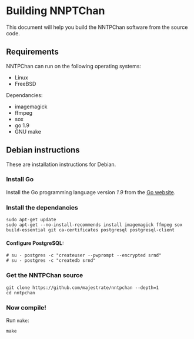 Building NNPTChan
=================

This document will help you build the NNTPChan software from the source code.

## Requirements

NNTPChan can run on the following operating systems:

* Linux
* FreeBSD

Dependancies:

* imagemagick
* ffmpeg
* sox
* go 1.9
* GNU make

## Debian instructions

These are installation instructions for Debian.

### Install Go

Install the Go programming language version _1.9_ from the [Go website](https://golang.org/dl/).

### Install the dependancies

    sudo apt-get update
    sudo apt-get --no-install-recommends install imagemagick ffmpeg sox build-essential git ca-certificates postgresql postgresql-client

#### Configure PostgreSQL:

    # su - postgres -c "createuser --pwprompt --encrypted srnd"
    # su - postgres -c "createdb srnd"

### Get the NNTPChan source

    git clone https://github.com/majestrate/nntpchan --depth=1
    cd nntpchan

### Now compile!

Run `make`:

    make

